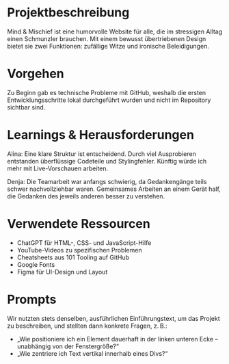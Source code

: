 # Projektbeschreibung
Mind & Mischief ist eine humorvolle Website für alle, die im stressigen Alltag einen Schmunzler brauchen. Mit einem bewusst übertriebenen Design bietet sie zwei Funktionen: zufällige Witze und ironische Beleidigungen.

# Vorgehen
Zu Beginn gab es technische Probleme mit GitHub, weshalb die ersten Entwicklungsschritte lokal durchgeführt wurden und nicht im Repository sichtbar sind.

# Learnings & Herausforderungen
Alina: Eine klare Struktur ist entscheidend. Durch viel Ausprobieren entstanden überflüssige Codeteile und Stylingfehler. Künftig würde ich mehr mit Live-Vorschauen arbeiten.

Denja: Die Teamarbeit war anfangs schwierig, da Gedankengänge teils schwer nachvollziehbar waren. Gemeinsames Arbeiten an einem Gerät half, die Gedanken des jeweils anderen besser zu verstehen.

# Verwendete Ressourcen
- ChatGPT für HTML-, CSS- und JavaScript-Hilfe
- YouTube-Videos zu spezifischen Problemen
- Cheatsheets aus 101 Tooling auf GitHub
- Google Fonts
- Figma für UI-Design und Layout

# Prompts
Wir nutzten stets denselben, ausführlichen Einführungstext, um das Projekt zu beschreiben, und stellten dann konkrete Fragen, z. B.:
- „Wie positioniere ich ein Element dauerhaft in der linken unteren Ecke – unabhängig von der Fenstergröße?“
- „Wie zentriere ich Text vertikal innerhalb eines Divs?“